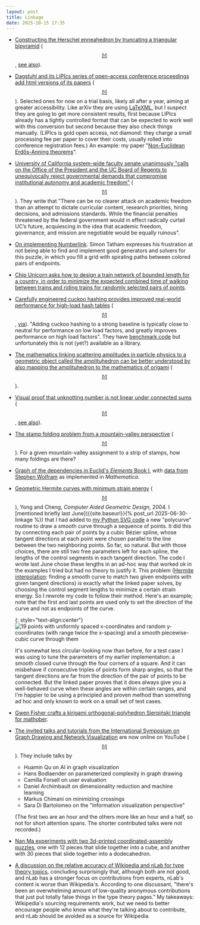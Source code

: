 ```yaml
---
layout: post
title: Linkage
date: 2025-10-15 17:35
---
```

* [Constructing the Herschel enneahedron by truncating a triangular bipyramid](https://aperiodical.com/2025/10/breaking-enneahedron-news/) <span style="white-space:nowrap">([$$\mathbb{M}$$](https://mathstodon.xyz/@aperiodical/115309148674608902),</span> [see also](https://mathstodon.xyz/@christianp/115260115385711569)).

* [Dagstuhl and its LIPIcs series of open-access conference proceedings add html versions of its papers](https://www.dagstuhl.de/en/publishing/news/2025/html-and-accessibility-at-dagstuhl-publishing) <span style="white-space:nowrap">([$$\mathbb{M}$$](https://mathstodon.xyz/@11011110/115305588249135706)).</span> Selected ones for now on a trial basis, likely all after a year, aiming at greater accessibility. Like arXiv they are using [LaTeXML](https://math.nist.gov/~BMiller/LaTeXML/), but I suspect they are going to get more consistent results, first because LIPIcs already has a tightly controlled format that can be expected to work well with this conversion but second because they also check things manually. (LIPIcs is gold open access, not diamond: they charge a small processing fee per paper to cover their costs, usually rolled into conference registration fees.) An example: my paper "[Non-Euclidean Erdős-Anning theorems](https://drops.dagstuhl.de/storage/00lipics/lipics-vol332-socg2025/html/LIPIcs.SoCG.2025.46/LIPIcs.SoCG.2025.46.html)".

* [University of California system-wide faculty senate unanimously "calls on the Office of the President and the UC Board of Regents to unequivocally reject governmental demands that compromise institutional autonomy and academic freedom"](https://senate.universityofcalifornia.edu/_files/reports/council-chair-to-president-council-statement-ucla-demand-letter.pdf) <span style="white-space:nowrap">([$$\mathbb{M}$$](https://mathstodon.xyz/@11011110/115312633430460270)).</span> They write that "There can be no clearer attack on academic freedom than an attempt to dictate curricular content, research priorities, hiring decisions, and admissions standards. While the financial penalties threatened by the federal government would in effect radically curtail UC’s future, acquiescing in the idea that academic freedom, governance, and mission are negotiable would be equally ruinous".

* [On implementing Numberlink](https://hachyderm.io/@simontatham/115315229944779404). Simon Tatham expresses his frustration at not being able to find and implement good generators and solvers for this puzzle, in which you fill a grid with spiraling paths between colored pairs of endpoints.

* [Chip Unicorn asks how to design a train network of bounded length for a country, in order to minimize the expected combined time of walking between trains and riding trains for randomly selected pairs of points](https://im-in.space/@Chip_Unicorn/115317410769062102).

* [Carefully engineered cuckoo hashing provides improved real-world performance for high-load hash tables](https://reiner.org/cuckoo-hashing) <span style="white-space:nowrap">([$$\mathbb{M}$$](https://mathstodon.xyz/@11011110/115329581743969833),</span> [via](https://news.ycombinator.com/item?id=45475623)). "Adding cuckoo hashing to a strong baseline is typically close to neutral for performance on low load factors, and greatly improves performance on high load factors". They have [benchmark code](https://github.com/reinerp/cuckoo-hashing-benchmark) but unfortunately this is not (yet?) available as a library.

* [The mathematics linking scattering amplitudes in particle physics to a geometric object called the amplituhedron can be better understood by also mapping the amplituhedron to the mathematics of origami](https://www.quantamagazine.org/origami-patterns-solve-a-major-physics-riddle-20251006/) <span style="white-space:nowrap">([$$\mathbb{M}$$](https://mathstodon.xyz/@gregeganSF/115330983341565883)).</span>

* [Visual proof that unknotting number is not linear under connected sums](https://divisbyzero.com/2025/10/08/the-unknotting-number-is-not-additive/) <span style="white-space:nowrap">([$$\mathbb{M}$$](https://mathstodon.xyz/@divbyzero/115341973889734048),</span> [see also](https://www.quantamagazine.org/a-simple-way-to-measure-knots-has-come-unraveled-20250922/)).

* [The stamp folding problem from a mountain-valley perspective](https://dmtcs.episciences.org/16660) <span style="white-space:nowrap">([$$\mathbb{M}$$](https://mathstodon.xyz/@tomhull/115340235394875952)).</span> For a given mountain-valley assignment to a strip of stamps, how many foldings are there?

* [Graph of the dependencies in Euclid's _Elements_ Book I](https://mathstodon.xyz/@ra/115346134459389541), with [data from Stephen Wolfram](https://writings.stephenwolfram.com/2020/09/the-empirical-metamathematics-of-euclid-and-beyond/) as implemented in _Mathematica_.

* [Geometric Hermite curves with minimum strain energy](https://www.cs.uky.edu/%7Echeng/PUBL/Paper-Geometric-Hermite.pdf) <span style="white-space:nowrap">([$$\mathbb{M}$$](https://mathstodon.xyz/@11011110/115358605833989466)),</span> Yong and Cheng, _Computer Aided Geometric Design_, 2004. I [mentioned briefly last June]({{site.baseurl}}{% post_url 2025-06-30-linkage %}) that I had added to [my Python SVG code](https://ics.uci.edu/~eppstein/PADS/SVG.py) a new "polycurve" routine to draw a smooth curve through a sequence of points. It did this by connecting each pair of points by a cubic Bézier spline, whose tangent directions at each point were chosen parallel to the line between the two neighboring points. So far, so natural. But with those choices, there are still two free parameters left for each spline, the lengths of the control segments in each tangent direction. The code I wrote last June chose these lengths in an ad-hoc way that worked ok in the examples I tried but had no theory to justify it. This problem ([Hermite interpolation](https://en.wikipedia.org/wiki/Hermite_interpolation): finding a smooth curve to match two given endpoints with given tangent directions) is exactly what the linked paper solves, by choosing the control segment lengths to minimize a certain strain energy. So I rewrote my code to follow their method. Here's an example; note that the first and last points are used only to set the direction of the curve and not as endpoints of the curve.

  {: style="text-align:center"}
![19 points with uniformly spaced x-coordinates and random y-coordinates (with range twice the x-spacing) and a smooth piecewise-cubic curve through them]({{site.baseurl}}/assets/2025/polycurve.svg)

  It's somewhat less circular-looking now than before, for a test case I was using to tune the parameters of my earlier implementation: a smooth closed curve through the four corners of a square. And it can misbehave if consecutive triples of points form sharp angles, so that the tangent directions are far from the direction of the pair of points to be connected. But the linked paper proves that it does always give you a well-behaved curve when these angles are within certain ranges, and I'm happier to be using a principled and proven method than something ad hoc and only known to work on a small set of test cases.

* [Gwen Fisher crafts a kirigami orthogonal-polyhedron Sierpiński triangle for mathober](https://mathstodon.xyz/@gwenbeads/115356855966706614).

* [The invited talks and tutorials from the International Symposium on Graph Drawing and Network Visualization](https://www.youtube.com/@graph-drawing) are now online on YouTube <span style="white-space:nowrap">([$$\mathbb{M}$$](https://mathstodon.xyz/@11011110/115365608471137742)).</span> They include talks by

  - Huamin Qu on AI in graph visualization
  - Hans Bodlaender on parameterized complexity in graph drawing
  - Camilla Forsell on user evaluation
  - Daniel Archimbault on dimensionality reduction and machine learning
  - Markus Chimani on minimizing crossings
  - Sara Di Bartolomeo on the "information visualization perspective"

  (The first two are an hour and the others more like an hour and a half, so not for short attention spans. The shorter contributed talks were not recorded.)

* [Nan Ma experiments with two 3d-printed coordinated-assembly puzzles](https://mathstodon.xyz/@nanma80/115311634618152660), one with 12 pieces that slide together into a cube, and another with 30 pieces that slide together into a dodecahedron.

* [A discussion on the relative accuracy of Wikipedia and nLab for type theory topics](https://mathstodon.xyz/@MartinEscardo/115380082908340456), concluding surprisingly that, although both are not good, and nLab has a stronger focus on contributions from experts, nLab's content is worse than Wikipedia's. According to one discussant, "there's been an overwhelming amount of low-quality anonymous contributions that just put totally false things in the type theory pages." My takeaways: Wikipedia's sourcing requirements work, but we need to better encourage people who know what they're talking about to contribute, and nLab should be avoided as a source for Wikipedia.